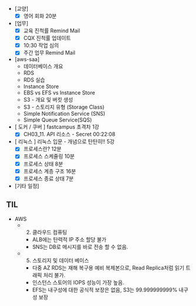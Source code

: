 - [교양]
	- [x] 영어 회화 20분
- [업무]
	- [x] 교육 진척률 Remind Mail
	- [x] CQX 진척률 업데이트
	- [x] 10:30 작업 심의
	- [x] 주간 업무 Remind Mail
- [aws-saa]
	- 데이터베이스 개요
	- RDS
	- RDS 실습
	- Instance Store
	- EBS vs EFS vs Instance Store
	- S3 - 개요 및 버킷 생성
	- S3 - 스토리지 유형 (Storage Class)
	- Simple Notification Service (SNS)
	- Simple Queue Service(SQS)
- [ 도커 / 쿠버 ] fastcampus 초격차 1강
	- [x] CH03_11. API 리소스 - Secret 00:22:08
- [ 리눅스 ] 리눅스 입문 - 개념으로 탄탄히!! 5강
	- [x] 프로세스란? 12분
	- [x] 프로세스 스케쥴링 10분
	- [x] 프로세스 상태 8분
	- [x] 프로세스 계층 구조 16분
	- [x] 프로세스 종료 상태 7분
- [기타 일정]

## TIL
- AWS
	- 2. 클라우드 컴퓨팅
		- ALB에는 탄력적 IP 주소 할당 불가
		- SNS는 DB로 메시지를 바로 전송 할 수 없음.
	- 5. 스토리지 및 데이터 베이스
		- 다중 AZ RDS는 재해 복구용 예비 복제본으로, Read Replica처럼 읽기 트래픽 처리 불가.
		- 인스턴스 스토어의 IOPS 성능이 가장 높음.
		- EFS는 내구성에 대한 공식적 보장은 없음, S3는 99.999999999% 내구성 보장
<!--stackedit_data:
eyJoaXN0b3J5IjpbLTY4ODY2OTkzNiw3MDc5MjE5NiwyNzkwMz
k0NTYsNzU3NDk2NDI1LC0xOTEzMzAxMjIsMTIzMDIyMDAxMSw5
ODA2OTQyMjQsMjA1MTA1ODU4OSw1MzI0MDI0NTksMTg2MzA0Mj
M2NywtMTg2NTQ4MjMzMSwtMzA5MzQ5MTQ4LDE3NDIzNjA5NTAs
LTE2MTY1NjUxNTcsMjExNDYzNTExNywtMTcyODI0NDE3NywxND
M2MjAwMTI2XX0=
-->